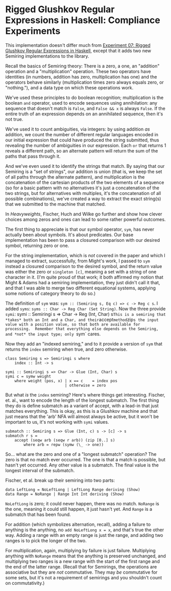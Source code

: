 # Rigged Glushkov Regular Expressions in Haskell: Compliance Experiments

This implementation doesn't differ much from [Experiment 07: Rigged
Glushkov Regular Expressions in Haskell](../07_Rigged_Glushkov), except
that it adds two new Semiring implementations to the library.

Recall the basics of Semiring theory: There is a zero, a one, an
"addition" operation and a "multiplication" operation.  These two
operators have identities (in numbers, addition has zero, multiplication
has one) and the operators behave similarly (multiplication times zero
always equals zero, or "nothing."), and a data type on which these
operations work.

We've used these principles to do boolean recognition; multiplication is
the boolean `and` operator, used to encode sequences using annihilation:
any sequence that doesn't match is `False`, and `False && x` is always
`False`.  If the entire truth of an expression depends on an annihilated
sequence, then it's not true.

We've used it to count ambiguities, via integers: by using addition *as*
addition, we count the number of different regular languages encoded in
our initial expression that could have produced the string submitted,
thus revealing the number of ambiguities in our expression.  Each `or`
that returns 1 reveals a different path, so an alternate pattern will
return the sum of the paths that pass through it.

And we've even used it to identify the strings that match.  By saying
that our Semiring is a "set of strings", our addition is union (that is,
we keep the set of all paths through the alternate pattern), and
multiplication is the concatenation of the cartesian products of the two
elements of a sequence (so for a basic pattern with no alternatives it's
just a concatenation of the two strings, but for alternatives with
multiples, it's the concatenation of all possible combinations), we've
created a way to extract the exact string(s) that we submitted to the
machine that matched.

In *Heavyweights*, Fischer, Huch and Wilke go further and show how
clever choices among zeros and ones can lead to some rather powerful
outcomes.

The first thing to appreciate is that our symbol operator, `sym`, has
never actually been about symbols.  It's about predicates.  Our base
implementation has been to pass a closured comparison with our desired
symbol, returning zero or one.

For the string implementation, which is *not* covered in the paper and
which I managed to extract, successfully, from Might's work, I passed to
`sym` instead a closured comparison to the desired symbol, and the
return value was either the zero or `singleton [c]`, meaning a set with
a string of one character in it.  (I'm quite proud of that work; it both
affirmed my notion that Might & Adams had a semiring implementation,
they just didn't call it that, and that I was able to merge two
different equational systems, applying some notions of category theory
to do so.)

The definition of `sym` was: `sym :: (Semiring s, Eq c) => c -> Reg c
s`.  I added `syms`: `syms :: Char -> Reg Char (Set String)`.  Now the
three provide `symi`: symi :: Semiringi s => Char -> Reg (Int, Char) s`
This is a semiring that *takes* both an Int and a Char, and their
`accept` method `zip`s the input value with a position value, so that
both are available for processing.  Remember that everything else
depends on the Semiring, and *not* the input type; only `sym` cares.

Now they add an "indexed semiring," and to it provide a version of `sym`
that returns the `index` semiring when true, and zero otherwise.

    class Semiring s => Semiringi s where
        index :: Int -> s

    symi :: Semiringi s => Char -> Glue (Int, Char) s
    symi c = symw weight
        where weight (pos, x) | x == c    = index pos
                              | otherwise = zero

But what *is* the `index` semiring?  Here's where things get
interesting.  Fischer, et. al., want to encode the length of the longest
submatch.  The first thing they do is define submatch as a variant of
accept, with a lead-in that just matches everything.  This is okay, as
this is a Glushkov machine and that just means that the 'arb' NFA will
almost always be active, but it won't be important to us, it's not
working with `symi` values.

    submatch :: Semiring s => Glue (Int, c) s -> [c] -> s
    submatch r s =
        accept (seqw arb (seqw r arb)) (zip [0..] s)
            where arb = repw (symw (\_ -> one))

So... what are the zero and one of a "longest submatch" operation?  The
zero is that no match ever occurred.  The one is that a match is
possible, but hasn't yet occurred.  Any other value is a submatch.  The
final value is the longest interval of the submatch.

Fischer, et al. break up their semiring into two parts:

    data LeftLong = NoLeftLong | LeftLong Range deriving (Show)
    data Range = NoRange | Range Int Int deriving (Show)
    
`NoLeftLong` is zero; it could never happen, there was no match.
`NoRange` is the one, meaning it could still happen, it just hasn't
yet.  And `Range` is a submatch that has been found.

For addition (which symbolizes alternation, recall), adding a failure to
anything is the anything, no `add NoLeftLong x = x`, and that's true the
other way.  Adding a range with an empty range is just the range, and
adding two ranges is to pick the longer of the two.

For multiplication, again, multiplying by failure is just failure.
Multiplying anything with `NoRange` means that the anything is preserved
unchanged, and multiplying two ranges is a new range with the start of
the first range and the end of the latter range. (Recall that for
Semirings, the operations are associative but they are *not*
commutative.  They may *be* commutative for some sets, but it's not a
requirement of semirings and you shouldn't count on commutativity.)

